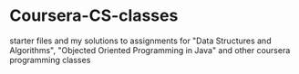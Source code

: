 # Coursera-CS-classes
starter files and my solutions to assignments for "Data Structures and Algorithms", "Objected Oriented Programming in Java" and other coursera programming classes

